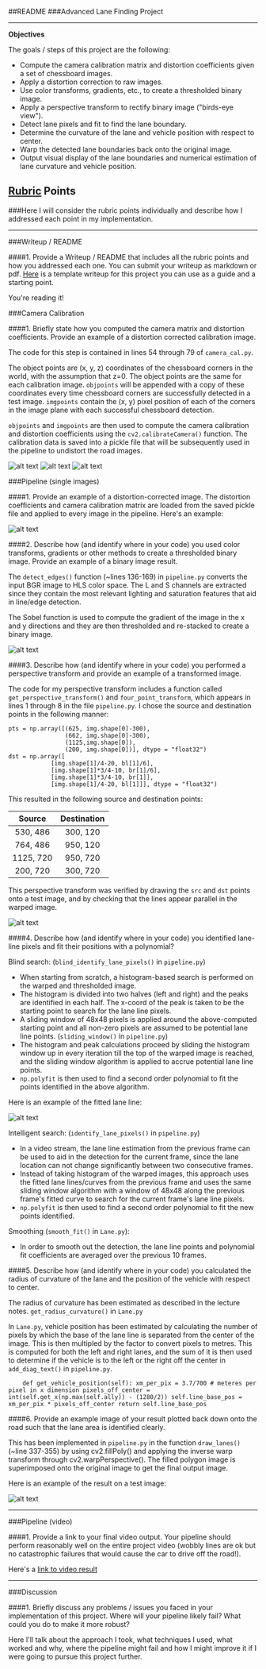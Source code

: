 ##README
###Advanced Lane Finding Project

---

**Objectives**

The goals / steps of this project are the following:

* Compute the camera calibration matrix and distortion coefficients given a set of chessboard images.
* Apply a distortion correction to raw images.
* Use color transforms, gradients, etc., to create a thresholded binary image.
* Apply a perspective transform to rectify binary image ("birds-eye view").
* Detect lane pixels and fit to find the lane boundary.
* Determine the curvature of the lane and vehicle position with respect to center.
* Warp the detected lane boundaries back onto the original image.
* Output visual display of the lane boundaries and numerical estimation of lane curvature and vehicle position.

[//]: # (Image References)

[image_cal_orig]: ./camera_cal/calibration3.jpg "Original Calibration Image"
[image1]: ./output_images/calibration3_output.jpg "Identified Chessboard Corners"
[image2]: ./output_images/calibration3_undist.jpg "Undistorted Chessboard"
[image_road_undist]: ./output_images/road_undist.jpg "Road Transformed"
[image_binary]: ./output_images/color_binary.png "Binary Example"
[image_warped]: ./output_images/warped.png "Warp Example"
[image_fitted_line]: ./output_images/fitted_line.png "Fit Visual"
[image_output]: ./output_images/output_solidWhiteRight.jpg "Output"
[video1]: ./project_video.mp4 "Video"

## [Rubric](https://review.udacity.com/#!/rubrics/571/view) Points
###Here I will consider the rubric points individually and describe how I addressed each point in my implementation.  

---
###Writeup / README

####1. Provide a Writeup / README that includes all the rubric points and how you addressed each one.  You can submit your writeup as markdown or pdf.  [Here](https://github.com/udacity/CarND-Advanced-Lane-Lines/blob/master/writeup_template.md) is a template writeup for this project you can use as a guide and a starting point.  

You're reading it!

###Camera Calibration

####1. Briefly state how you computed the camera matrix and distortion coefficients. Provide an example of a distortion corrected calibration image.

The code for this step is contained in lines 54 through 79 of `camera_cal.py`.  

The object points are (x, y, z) coordinates of the chessboard corners in the world, with the assumption that z=0. The object points are the same for each calibration image. `objpoints` will be appended with a copy of these coordinates every time chessboard corners are successfully detected in a test image.  `imgpoints` contain the (x, y) pixel position of each of the corners in the image plane with each successful chessboard detection.  

`objpoints` and `imgpoints` are then used to compute the camera calibration and distortion coefficients using the `cv2.calibrateCamera()` function.  The calibration data is saved into a pickle file that will be subsequently used in the pipeline to undistort the road images.

![alt text][image_cal_orig]
![alt text][image1]
![alt text][image2]

###Pipeline (single images)

####1. Provide an example of a distortion-corrected image.
The distortion coefficients and camera calibration matrix are loaded from the saved pickle file and applied to every  image in the pipeline. Here's an example:

![alt text][image_road_undist]

####2. Describe how (and identify where in your code) you used color transforms, gradients or other methods to create a thresholded binary image.  Provide an example of a binary image result.

The `detect_edges()` function (~lines 136-169) in `pipeline.py` converts the input BGR image to HLS color space. The L and S channels are extracted since they contain the most relevant lighting and saturation features that aid in line/edge detection. 

The Sobel function is used to compute the gradient of the image in the x and y directions and they are then thresholded and re-stacked to create a binary image.

![alt text][image_binary]

####3. Describe how (and identify where in your code) you performed a perspective transform and provide an example of a transformed image.

The code for my perspective transform includes a function called `get_perspective_transform()` and `four_point_transform`, which appears in lines 1 through 8 in the file `pipeline.py`. I chose the source and destination points in the following manner:

```
pts = np.array([(625, img.shape[0]-300),
                (662, img.shape[0]-300),
                (1125,img.shape[0]),
                (200, img.shape[0])], dtype = "float32") 
dst = np.array([
            [img.shape[1]/4-20, bl[1]/6], 
            [img.shape[1]*3/4-10, br[1]/6], 
            [img.shape[1]*3/4-10, br[1]], 
            [img.shape[1]/4-20, bl[1]]], dtype = "float32")

```
This resulted in the following source and destination points:

| Source        | Destination   | 
|:-------------:|:-------------:| 
| 530, 486      | 300, 120      | 
| 764, 486      | 950, 120      |
| 1125, 720     | 950, 720      |
| 200, 720      | 300, 720      |

This perspective transform was verified by drawing the `src` and `dst` points onto a test image, and by checking that the lines appear parallel in the warped image.

![alt text][image_warped]

####4. Describe how (and identify where in your code) you identified lane-line pixels and fit their positions with a polynomial?

Blind search: (`blind_identify_lane_pixels()` in `pipeline.py`)
* When starting from scratch, a histogram-based search is performed on the warped and thresholded image. 
* The histogram is divided into two halves (left and right) and the peaks are identified in each half. The x-coord of the peak is taken to be the starting point to search for the lane line pixels. 
* A sliding window of 48x48 pixels is applied around the above-computed starting point and all non-zero pixels are assumed to be potential lane line points. (`sliding_window()` in `pipeline.py`)
* The histogram and peak calculations proceed by sliding the histogram window up in every iteration till the top of the warped image is reached, and the sliding window algorithm is applied to accrue potential lane line points.
* `np.polyfit` is then used to find a second order polynomial to fit the points identified in the above algorithm.

Here is an example of the fitted lane line:

![alt text][image_fitted_line]

Intelligent search: (`identify_lane_pixels()` in `pipeline.py`)
* In a video stream, the lane line estimation from the previous frame can be used to aid in the detection for the current frame, since the lane location can not change significantly between two consecutive frames.
* Instead of taking histogram of the warped images, this approach uses the fitted lane lines/curves from the previous frame and uses the same sliding window algorithm with a window of 48x48 along the previous frame's fitted curve to search for the current frame's lane line pixels. 
* `np.polyfit` is then used to find a second order polynomial to fit the new points identified.

Smoothing (`smooth_fit()` in `Lane.py`):
* In order to smooth out the detection, the lane line points and polynomial fit coefficients are averaged over the previous 10 frames.

####5. Describe how (and identify where in your code) you calculated the radius of curvature of the lane and the position of the vehicle with respect to center.

The radius of curvature has been estimated as described in the lecture notes. 
`get_radius_curvature()` in `Lane.py`

In `Lane.py`, vehicle position has been estimated by calculating the number of pixels by which the base of the lane line is separated from the center of the image. This is then multipled by the factor to convert pixels to metres. This is computed for both the left and right lanes, and the sum of it is then used to determine if the vehicle is to the left or the right off the center in `add_diag_text()` in `pipeline.py`.  

`    def get_vehicle_position(self):
        xm_per_pix = 3.7/700 # meteres per pixel in x dimension
        pixels_off_center = int(self.get_x(np.max(self.ally)) - (1280/2))
        self.line_base_pos = xm_per_pix * pixels_off_center
        return self.line_base_pos`

####6. Provide an example image of your result plotted back down onto the road such that the lane area is identified clearly.

This has been implemented in `pipeline.py` in the function `draw_lanes()` (~line 337-355) by using cv2.fillPoly() and applying the inverse warp transform through cv2.warpPerspective(). The filled polygon image is superimposed onto the original image to get the final output image. 

Here is an example of the result on a test image:

![alt text][image_output]

---

###Pipeline (video)

####1. Provide a link to your final video output.  Your pipeline should perform reasonably well on the entire project video (wobbly lines are ok but no catastrophic failures that would cause the car to drive off the road!).

Here's a [link to video result](./project_video.mp4)

---

###Discussion

####1. Briefly discuss any problems / issues you faced in your implementation of this project.  Where will your pipeline likely fail?  What could you do to make it more robust?

Here I'll talk about the approach I took, what techniques I used, what worked and why, where the pipeline might fail and how I might improve it if I were going to pursue this project further.  

